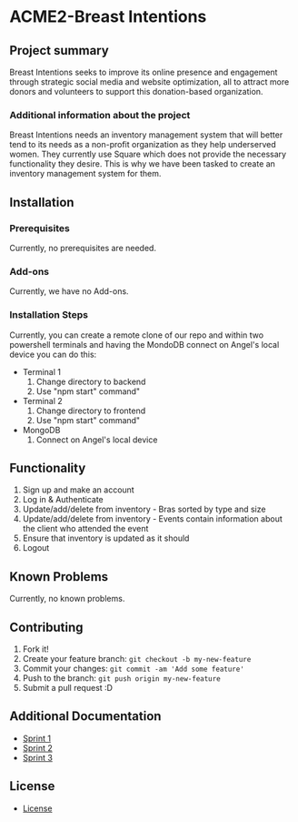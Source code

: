 # ACME2-Breast Intentions

## Project summary

Breast Intentions seeks to improve its online presence and engagement through strategic social media and website optimization, all to attract more donors and volunteers to support this donation-based organization.

### Additional information about the project

Breast Intentions needs an inventory management system that will better tend to its needs as a non-profit organization as they help underserved women. They currently use Square which does not provide the necessary functionality they desire. This is why we have been tasked to create an inventory management system for them.

## Installation

### Prerequisites

Currently, no prerequisites are needed.

### Add-ons

Currently, we have no Add-ons.

### Installation Steps

Currently, you can create a remote clone of our repo and within two powershell terminals and having the MondoDB connect on Angel's local device you can do this:
* Terminal 1
  1. Change directory to backend
  2. Use "npm start" command"
* Terminal 2
  1. Change directory to frontend
  2. Use "npm start" command"
* MongoDB
  1. Connect on Angel's local device

## Functionality

1. Sign up and make an account
2. Log in & Authenticate
3. Update/add/delete from inventory - Bras sorted by type and size
4. Update/add/delete from inventory - Events contain information about the client who attended the event
5. Ensure that inventory is updated as it should
6. Logout

## Known Problems

Currently, no known problems.

## Contributing

1. Fork it!
2. Create your feature branch: `git checkout -b my-new-feature`
3. Commit your changes: `git commit -am 'Add some feature'`
4. Push to the branch: `git push origin my-new-feature`
5. Submit a pull request :D

## Additional Documentation

- [Sprint 1](https://github.com/JoshnaPR/ACME2-BI/blob/main/Sprint%201/Sprint1Report.md)
- [Sprint 2](https://www.youtube.com/watch?v=MXOypEhCpbY)
- [Sprint 3](https://youtu.be/gwWP-NRSeB8)

## License

- [License](https://github.com/JoshnaPR/ACME2-BI/blob/main/LICENSE.txt)
